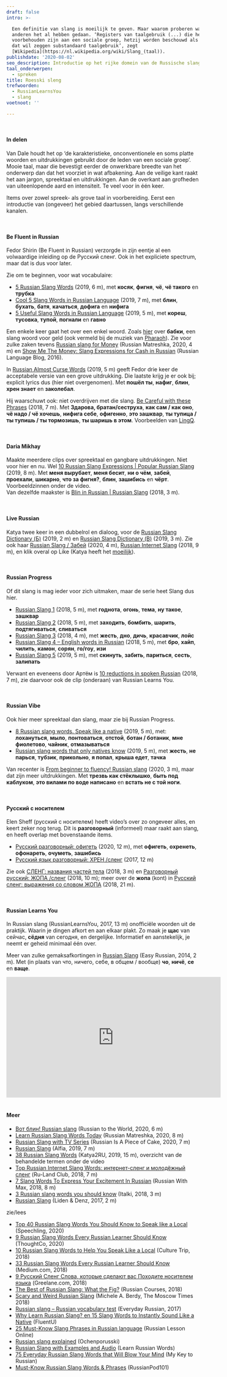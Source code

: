 ```yaml
---
draft: false
intro: >-

  Een definitie van slang is moeilijk te geven. Maar waarom proberen wanneer
  anderen het al hebben gedaan. ‘Registers van taalgebruik (...) die hetzij
  voorbehouden zijn aan een sociale groep, hetzij worden beschouwd als “plat”,
  dat wil zeggen substandaard taalgebruik’, zegt
  [Wikipedia](https://nl.wikipedia.org/wiki/Slang_(taal)). 
publishdate: '2020-08-02'
seo_description: Introductie op het rijke domein van de Russische slang.
taal_onderwerpen:
  - spreken
title: Roesski sleng
trefwoorden:
  - RussianLearnsYou
  - slang
voetnoot: ''

---
```



<br/>

#### In delen

Van Dale houdt het op ‘de karakteristieke, onconventionele en soms platte woorden en uitdrukkingen gebruikt door de leden van een sociale groep’. Mooie taal, maar die bevestigt eerder de onwerkbare breedte van het onderwerp dan dat het voorziet in wat afbakening. Aan de veilige kant raakt het aan jargon, spreektaal en uitdrukkingen. Aan de overkant aan grofheden van uiteenlopende aard en intensiteit. Te veel voor in één keer.

Items over zowel spreek- als grove taal in voorbereiding. Eerst een introductie van (ongeveer) het gebied daartussen, langs verschillende kanalen.

 <br/>


#### Be Fluent in Russian

Fedor Shirin (Be Fluent in Russian) verzorgde in zijn eentje al een volwaardige inleiding op de Русский сленг. Ook in het expliciete spectrum, maar dat is dus voor later.

Zie om te beginnen, voor wat vocabulaire:


- [5 Russian Slang Words](https://youtu.be/jzQslF-zsz4) (2019, 6 m), met **косяк**, **фигня**, **чё**, **чё такого** en **трубка**
- [Cool 5 Slang Words in Russian Language](https://youtu.be/jNHhLAcCyTk) (2019, 7 m), met **блин**, **бухать**, **батя**, **качаться**, **дофига** en **нифига**
- [5 Useful Slang Words in Russian Language](https://www.youtube.com/watch?v=rRhJOSerbfQ) (2019, 5 m), met **кореш**, **тусовка**, **тупой**, **погнали** en **гавно**


Een enkele keer gaat het over een enkel woord. Zoals [hier](https://www.youtube.com/watch?v=gUS3LwST7x8) over **бабки**, een slang woord voor geld (ook vermeld bij de muziek van [Pharaoh](https://www.rusland1.nl/nl/muziek/20200623-pharaoh-problemen/)). Zie voor zulke zaken tevens [Russian slang for Money](https://youtu.be/NIXfbvXwLB8) (Russian Matreshka, 2020, 4 m) en [Show Me The Money: Slang Expressions for Cash in Russian](https://blogs.transparent.com/russian/show-me-the-money-slang-expressions-for-cash-in-russian/) (Russian Language Blog, 2016).

In [Russian Almost Curse Words](https://www.youtube.com/watch?v=zBSSBL3yeDg) (2019, 5 m) geeft Fedor drie keer de acceptabele versie van een grove uitdrukking. Die laatste krijg je er ook bij; explicit lyrics dus (hier niet overgenomen). Met **пошёл ты**, **нафиг**, **блин**, **хрен знает** en **заколебал**. 

Hij waarschuwt ook: niet overdrijven met die slang. [Be Careful with these Phrases](https://www.youtube.com/watch?v=awrkJeP4WBo) (2018, 7 m). Met **Здарова, братан/сеструха**, **как сам / как оно**, **чё надо / чё хочешь**, **нифига себе**, **офигенно**, **это зашквар**, **ты тупица / ты тупишь / ты тормозишь**, **ты шаришь в этом**. Voorbeelden van [LingQ](https://www.lingq.com/en/learn-russian-online/).


<br/>
  

#### Daria Mikhay

Maakte meerdere clips over spreektaal en gangbare uitdrukkingen. Niet voor hier en nu. Wel [10 Russian Slang Expressions | Popular Russian Slang](https://www.youtube.com/watch?v=r4sWzo0H_HU) (2019, 8 m). Met **меня вырубает**, **меня бесит**, **ни о чём**, **забей**, **проехали**, **шикарно**, **что за фигня?**, **блин**, **зашибись** en **чёрт**. Voorbeeldzinnen onder de video. <br/>
Van dezelfde maakster is [Blin in Russian | Russian Slang](https://www.youtube.com/watch?v=ZgsoAG8CMFk) (2018, 3 m). 

<br/>

#### Live Russian

Katya twee keer in een dubbelrol en dialoog, voor de [Russian Slang Dictionary (Б)](https://youtu.be/OfXDEX47TvA) (2019, 2 m) en [Russian Slang Dictionary (В)](https://youtu.be/0S5hmFiufqs) (2019, 3 m). Zie ook haar [Russian Slang / Забей](https://youtu.be/4PSedyllAek) (2020, 4 m), [Russian Internet Slang](https://youtu.be/MtR56acE_OE) (2018, 9 m), en klik overal op Like (Katya heeft het [moeilijk](https://youtu.be/LQM03W64UTk)).

<br/>

#### Russian Progress

Of dit slang is mag ieder voor zich uitmaken, maar de serie heet Slang dus hier.

 

- [Russian Slang 1](https://www.youtube.com/watch?v=_9hw87S-t8M) (2018, 5 m), met **годнота**, **огонь**, **тема**, **ну такое**, **зашквар** 
- [Russian Slang 2](https://www.youtube.com/watch?v=Oq0ACiJAVPs) (2018, 5 m), met **заходить**, **бомбить**, **шарить**, **подтягиваться**, **сливаться**
- [Russian Slang 3](https://www.youtube.com/watch?v=9DRP9d0lTrY) (2018, 4 m), met **жесть**, **дно**, **дичь**, **красавчик**, **лойс**
- [Russian Slang 4 – English words in Russian](https://www.youtube.com/watch?v=gtbRYcJ6vyY) (2018, 5 m), met **бро**, **хайп**, **чилить**, **камон**, **сорян**, **го/гоу**, **изи**
- [Russian Slang 5](https://youtu.be/O6Wyv_xNwQo) (2019, 5 m), met **скинуть**, **забить**, **париться**, **сесть**, **залипать**


Verwant en eveneens door Артём is [10 reductions in spoken Russian](https://youtu.be/GKO9ramgAfE) (2018, 7 m), zie daarvoor ook de clip (onderaan) van Russian Learns You.

<br/> 

 
#### Russian Vibe

Ook hier meer spreektaal dan slang, maar zie bij Russian Progress.

 

- [8 Russian slang words. Speak like a native](https://www.youtube.com/watch?v=RTSNsWdClus) (2019, 5 m), met: **лохануться**, **мыло**, **понтоваться**, **отстой**, **ботан / ботаник**, **мне фиолетово**, **чайник**, **отмазываться**
- [Russian slang words that only natives know](https://www.youtube.com/watch?v=aVoCU7IzLSI) (2019, 5 m), met **жесть**, **не парься**, **тубзик**, **прикольно**, **я попал**, **крыша едет**, **тачка**

 Van recenter is [From beginner to fluency! Russian slang](https://youtu.be/CnbUvcPHlTA) (2020, 3 m), maar dat zijn meer uitdrukkingen. Met **трезвь как стёклышко**, **быть под каблуком**, **это вилами по воде написано** en **встать не с той ноги**.

 

 <br/>

#### Pусский с носителем

Elen Sheff (русский с носителем) heeft video’s over zo ongeveer alles, en keert zeker nog terug. Dit is **разговорный** (informeel) maar raakt aan slang, en heeft overlap met bovenstaande items.


- [Русский разговорный: офигеть](https://www.youtube.com/watch?v=yENm79smSEM) (2020, 12 m), met **офигеть**, **охренеть**, **офонареть**, **очуметь**, **зашибись**
- [Русский язык разговорный: ХРЕН /сленг](https://www.youtube.com/watch?v=aU8xS1HKt0Y) (2017, 12 m)


Zie ook [СЛЕНГ: названия частей тела](https://youtu.be/IJyUmbTfUs8) (2018, 3 m) en [Разговорный русский: ЖОПА /сленг](https://youtu.be/Pvjx5Bh9-uE) (2018, 10 m); meer over de **жопа** (kont) in [Русский сленг: выражения со словом ЖОПА](https://youtu.be/IjFdlAmbm-I) (2018, 21 m).

 

<br/>

#### Russian Learns You

In Russian slang (RussianLearnsYou, 2017, 13 m) onofficiële woorden uit de praktijk. Waarin je dingen afkort en aan elkaar plakt. Zo maak je **щас** van сейчас, **сёдня** van сегодня, en dergelijke. Informatief en aanstekelijk, je neemt er geheid minimaal één over.



Meer van zulke gemaksafkortingen in [Russian Slang](https://www.youtube.com/watch?v=jn22TezZXFU) (Easy Russian, 2014, 2 m). Met (in plaats van что, ничего, себе, в общем / вообще) **чо**, **ничё**, **се** en **ваще**.

  

<iframe width="560" height="315" src="https://www.youtube.com/embed/L3uZ7a_mfBk" frameborder="0" allow="accelerometer; autoplay; encrypted-media; gyroscope; picture-in-picture" allowfullscreen></iframe>

 
<br/>
<br/>
 

#### Meer


- [Вот блин! Russian slang](https://youtu.be/lWqQvbgJAi0) (Russian to the World, 2020, 6 m)
- [Learn Russian Slang Words Today](https://youtu.be/tlWVl_oDtEg) (Russian Matreshka, 2020, 8 m)
- [Russian Slang with TV Series](https://youtu.be/80eTLI0E2t4) (Russian Is A Piece of Cake, 2020, 7 m)
- [Russian Slang](https://youtu.be/xCBa_DOTEc0) (Alfia, 2019, 7 m)
- [38 Russian Slang Words](https://www.youtube.com/watch?v=N4vqLOLC7w0) (Katya2RU, 2019, 15 m), overzicht van de behandelde termen onder de video
- [Top Russian Internet Slang Words: интернет-сленг и молодёжный сленг](https://youtu.be/4smJdMU6yh0) (Ru-Land Club, 2018, 7 m)
- [7 Slang Words To Express Your Excitement In Russian](https://youtu.be/ZKPY8gslDqc) (Russian With Max, 2018, 8 m)
- [3 Russian slang words you should know](https://youtu.be/C3ywOEcy-uw) (Italki, 2018, 3 m)
- [Russian Slang](https://youtu.be/9_Aoes7wfuU) (Liden & Denz, 2017, 2 m)

 

zie/lees

- [Top 40 Russian Slang Words You Should Know to Speak like a Local](https://speechling.com/blog/top-40-russian-slang-words-you-should-know-to-speak-like-a-local/) (Speechling, 2020) 
- [9 Russian Slang Words Every Russian Learner Should Know](https://www.thoughtco.com/russian-slang-words-4172691) (ThoughtCo, 2020)
- [10 Russian Slang Words to Help You Speak Like a Local](https://theculturetrip.com/europe/russia/articles/10-russian-slang-words-to-help-you-speak-like-a-local/) (Culture Trip, 2018)
- [33 Russian Slang Words Every Russian Learner Should Know](https://medium.com/the-linguist-on-language/33-russian-slang-words-every-russian-learner-should-know-e44b2f3a3e7b) (Medium.com, 2018)
- [9 Русский Сленг Слова, которые сделают вас Походите носителем языка](https://www.greelane.com/ru/языки/русский/russian-slang-words-4172691/) (Greelane.com, 2018)
- [The Best of Russian Slang: What the Fig?](https://www.russiancourses.com/blog/russian-slang-202/) (Russian Courses, 2018)
- [Scary and Weird Russian Slang](https://www.themoscowtimes.com/2018/01/12/scary-and-weird-russian-slang-a60172) (Michele A. Berdy, The Moscow Times 2018)
- [Russian slang – Russian vocabulary test](https://everydayrussianlanguage.com/en/russian-vocabulary-tests/russian-slang/) (Everyday Russian, 2017)
- [Why Learn Russian Slang? en 15 Slang Words to Instantly Sound Like a Native](https://www.fluentu.com/blog/russian/russian-slang/) (FluentU) 
- [25 Must-Know Slang Phrases in Russian language](https://www.russianlessononline.com/25-must-know-slang-phrases-in-russian-language/) (Russian Lesson Online) 
- [Russian slang explained](https://ochenporusski.com/russian-slang/) (Ochenporusski)
- [Russian Slang with Examples and Audio](https://learnrussianwords.com/tag/russian-slang/) (Learn Russian Words)
- [75 Everyday Russian Slang Words that Will Blow Your Mind](https://mykeytorussian.com/russian-slang-words-for-beginners/) (My Key to Russian)
- [Must-Know Russian Slang Words & Phrases](https://www.russianpod101.com/lesson-library/must-know-russian-slang-words-phrases/) (RussianPod101)

 

 